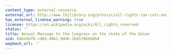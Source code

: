 ```yaml
---
content_type: external-resource
external_url: http://www.lbjlibrary.org/press/civil-rights-tax-cuts-and-the-war-on-poverty
has_external_license_warning: true
license: https://en.wikipedia.org/wiki/All_rights_reserved
status: ''
title: Annual Message to the Congress on the state of the Union
uid: bdea5bf0-cd8d-4062-9dd6-2b417869ddbd
wayback_url: ''
---
```

